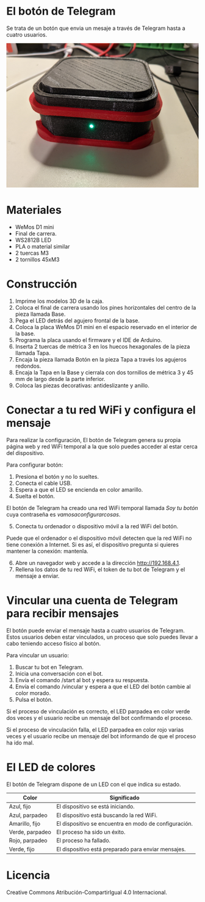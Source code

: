 # El botón de Telegram
Se trata de un botón que envia un mesaje a través de Telegram hasta a cuatro usuarios.

<img src="https://raw.githubusercontent.com/kikeelectronico/boton-telegram/main/image.jpg">

# Materiales

- WeMos D1 mini
- Final de carrera.
- WS2812B LED
- PLA o material similar
- 2 tuercas M3
- 2 tornillos 45xM3

# Construcción

1. Imprime los modelos 3D de la caja.
2. Coloca el final de carrera usando los pines horizontales del centro de la pieza llamada Base.
3. Pega el LED detrás del agujero frontal de la base.
4. Coloca la placa WeMos D1 mini en el espacio reservado en el interior de la base.
5. Programa la placa usando el firmware y el IDE de Arduino.
6. Inserta 2 tuercas de métrica 3 en los huecos hexagonales de la pieza llamada Tapa.
7. Encaja la pieza llamada Botón en la pieza Tapa a través los agujeros redondos.
8. Encaja la Tapa en la Base y cierrala con dos tornillos de métrica 3 y 45 mm de largo desde la parte inferior.
9. Coloca las piezas decorativas: antideslizante y anillo.

# Conectar a tu red WiFi y configura el mensaje

Para realizar la configuración, El botón de Telegram genera su propia página web y red WiFi temporal a la que solo puedes acceder al estar cerca del dispositivo.

Para configurar botón:

1. Presiona el botón y no lo sueltes.
2. Conecta el cable USB.
3. Espera a que el LED se encienda en color amarillo.
4. Suelta el botón.

El botón de Telegram ha creado una red WiFi temporal llamada _Soy tu botón_ cuya contraseña es _vamosaconfigurarcosas_.

5. Conecta tu ordenador o dispositivo móvil a la red WiFi del botón.

Puede que el ordenador o el dispositivo móvil detecten que la red WiFi no tiene conexión a Internet. Si es así, el dispositivo pregunta si quieres mantener la conexión: mantenla.

6. Abre un navegador web y accede a la dirección http://192.168.4.1.
7. Rellena los datos de tu red WiFi, el token de tu bot de Telegram y el mensaje a enviar.

# Vincular una cuenta de Telegram para recibir mensajes

El botón puede enviar el mensaje hasta a cuatro usuarios de Telegram. Estos usuarios deben estar vinculados, un proceso que solo puedes llevar a cabo teniendo acceso físico al botón.

Para vincular un usuario:

1. Buscar tu bot en Telegram.
2. Inicia una conversación con el bot.
3. Envía el comando /start al bot y espera su respuesta.
4. Envía el comando /vincular y espera a que el LED del botón cambie al color morado.
5. Pulsa el botón.

Si el proceso de vinculación es correcto, el LED parpadea en color verde dos veces y el usuario recibe un mensaje del bot confirmando el proceso.

Si el proceso de vinculación falla, el LED parpadea en color rojo varias veces y el usuario recibe un mensaje del bot informando de que el proceso ha ido mal.

# El LED de colores

El botón de Telegram dispone de un LED con el que indica su estado.

|  Color |  Significado |
|---|---|
| Azul, fijo  | El dispositivo se está iniciando.  |
| Azul, parpadeo  | El dispositivo está buscando la red WiFi.  |
| Amarillo, fijo  | El dispositivo se encuentra en modo de configuración.  |
| Verde, parpadeo  | El proceso ha sido un éxito.  |
| Rojo, parpadeo  | El proceso ha fallado.  |
| Verde, fijo  | El dispositivo está preparado para enviar mensajes.  |


# Licencia
Creative Commons Atribución-CompartirIgual 4.0 Internacional.

